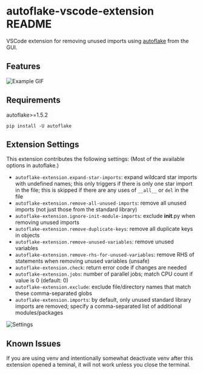 # autoflake-vscode-extension README

VSCode extension for removing unused imports using [autoflake](https://github.com/PyCQA/autoflake) from the GUI.

## Features

![Example GIF](https://github.com/34j/autoflake-vscode-extension/Example.gif)

## Requirements

autoflake>=1.5.2

```shell
pip install -U autoflake
```

## Extension Settings

This extension contributes the following settings: (Most of the available options in autoflake.)

* `autoflake-extension.expand-star-imports`: expand wildcard star imports with undefined names; this only triggers if there is only one star import in the file; this is skipped if there are any uses of `__all__` or `del` in the file
* `autoflake-extension.remove-all-unused-imports`: remove all unused imports (not just those from the standard library)
* `autoflake-extension.ignore-init-module-imports`: exclude __init__.py when removing unused imports
* `autoflake-extension.remove-duplicate-keys`: remove all duplicate keys in objects
* `autoflake-extension.remove-unused-variables`: remove unused variables
* `autoflake-extension.remove-rhs-for-unused-variables`: remove RHS of statements when removing unused variables (unsafe)
* `autoflake-extension.check`: return error code if changes are needed
* `autoflake-extension.jobs`: number of parallel jobs; match CPU count if value is 0 (default: 0)
* `autoflake-extension.exclude`: exclude file/directory names that match these comma-separated globs
* `autoflake-extension.imports`: by default, only unused standard library imports are removed; specify a comma-separated list of additional modules/packages

![Settings](https://github.com/34j/autoflake-vscode-extension/Settings.png)

## Known Issues

If you are using venv and intentionally somewhat deactivate venv after this extension opened a teminal, it will not work unless you close the terminal.
